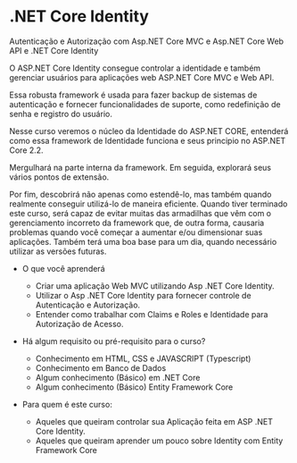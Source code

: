 # .NET Core Identity
Autenticação e Autorização com Asp.NET Core MVC e Asp.NET Core Web API e .NET Core Identity



O ASP.NET Core Identity consegue controlar a identidade e também gerenciar usuários para aplicações web ASP.NET Core MVC e Web API.

Essa robusta framework é usada para fazer backup de sistemas de autenticação e fornecer funcionalidades de suporte, como redefinição de senha e registro do usuário.

Nesse curso veremos o núcleo da Identidade do ASP.NET CORE, entenderá como essa framework de Identidade funciona e seus principio no ASP.NET Core 2.2.

Mergulhará na parte interna da framework. Em seguida, explorará seus vários pontos de extensão.

Por fim, descobrirá não apenas como estendê-lo, mas também quando realmente conseguir utilizá-lo de maneira eficiente. Quando tiver terminado este curso, será capaz de evitar muitas das armadilhas que vêm com o gerenciamento incorreto da framework que, de outra forma, causaria problemas quando você começar a aumentar e/ou dimensionar suas aplicações. Também terá uma boa base para um dia, quando necessário utilizar as versões futuras.

- O que você aprenderá
  - Criar uma aplicação Web MVC utilizando Asp .NET Core Identity.
  - Utilizar o Asp .NET Core Identity para fornecer controle de Autenticação e Autorização.
  - Entender como trabalhar com Claims e Roles e Identidade para Autorização de Acesso.

- Há algum requisito ou pré-requisito para o curso?
  - Conhecimento em HTML, CSS e JAVASCRIPT (Typescript)
  - Conhecimento em Banco de Dados
  - Algum conhecimento (Básico) em .NET Core
  - Algum conhecimento (Básico) Entity Framework Core

- Para quem é este curso:
  - Aqueles que queiram controlar sua Aplicação feita em ASP .NET Core Identity.
  - Aqueles que queiram aprender um pouco sobre Identity com Entity Framework Core
